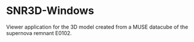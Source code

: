 # SNR3D-Windows
Viewer application for the 3D model created from a MUSE datacube of the supernova remnant E0102.
